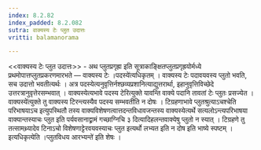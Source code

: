 ```yaml
---
index: 8.2.82
index_padded: 8.2.082
sutra: वाक्यस्य टेः प्लुत उदात्तः
vritti: balamanorama

---
```

<<वाक्यस्य टेः प्लुत उदात्तः>> - अथ प्लुतप्रगृह्रा इति सूत्राकाङ्क्षितप्लुतप्रगृह्रयोर्मध्ये प्रथमोपात्तप्लुतप्रकरणमारभते — वाक्यस्य टेः ।पदस्ये॑त्यधिकृतम् । वाक्यस्य टेः पदावयवस्य प्लुतो भवति, सच उदात्तो भवतीत्यर्थः । अत्र पदस्येत्यनुवृत्तिर्नश्छव्यप्रशानित्याद्युत्तरार्था, इहानुवृत्तिविच्छेदे उत्तरत्रानुवृत्तेरसम्भवात् । वाक्यस्येत्यभावे पदस्य टेरित्युक्ते यावन्ति वाक्ये पदानि तावतां टेः प्लुतः प्रसज्येत ।वाक्यस्ये॑त्युक्ते तु वाक्यस्य टिरन्त्यस्यैव पदस्य सम्भवतीति न दोषः । टिग्रहणाभावे प्लुतश्रुत्याऽचश्चेति परिभाषयाऽच इत्युपस्थितौ तस्य वाक्यविशेषणत्वात्तदन्तविधावजन्तस्य वाक्यस्येत्यर्थे सत्यलोऽन्त्यपरिभाषया वाक्यान्तस्याचः प्लुत इति पर्यवसानाद्व्रामं गच्छाग्निचि ३ दित्यादिहलन्तवाक्येषु प्लुतो न स्यात् । टिग्रहणे तु तत्सामथ्र्यादेव टिनाऽचो विशेषणाट्टेरवयवस्याचः प्लुत इत्यर्थो लभ्यत इति न दोष इति भाष्ये स्पष्टम् । इत्यधिकृत्येति ।प्लुतविधय आरभ्यन्ते॑ इति शेषः ।